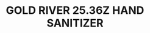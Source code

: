---
title: GOLD RIVER 25.36Z HAND SANITIZER
price: '25.00'
img: '/img/spirits/25oz.jpg'
button-img: '/img/logos-icons/cart.png'
button: curbside pickup
list: hand-sanitizer
---